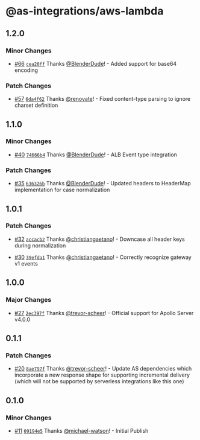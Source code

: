 # @as-integrations/aws-lambda

## 1.2.0

### Minor Changes

- [#66](https://github.com/apollo-server-integrations/apollo-server-integration-aws-lambda/pull/66) [`cea20ff`](https://github.com/apollo-server-integrations/apollo-server-integration-aws-lambda/commit/cea20ff2cb812b7a1f87e862b20fa428eef4e28d) Thanks [@BlenderDude](https://github.com/BlenderDude)! - Added support for base64 encoding

### Patch Changes

- [#57](https://github.com/apollo-server-integrations/apollo-server-integration-aws-lambda/pull/57) [`6da4f62`](https://github.com/apollo-server-integrations/apollo-server-integration-aws-lambda/commit/6da4f62d19511b9d904679799465570bbcc65437) Thanks [@renovate](https://github.com/apps/renovate)! - Fixed content-type parsing to ignore charset definition

## 1.1.0

### Minor Changes

- [#40](https://github.com/apollo-server-integrations/apollo-server-integration-aws-lambda/pull/40) [`74666b4`](https://github.com/apollo-server-integrations/apollo-server-integration-aws-lambda/commit/74666b46be3ba8a3d83b16eb180844405aedf372) Thanks [@BlenderDude](https://github.com/BlenderDude)! - ALB Event type integration

### Patch Changes

- [#35](https://github.com/apollo-server-integrations/apollo-server-integration-aws-lambda/pull/35) [`636326b`](https://github.com/apollo-server-integrations/apollo-server-integration-aws-lambda/commit/636326b80a6c92903f460b52e7fb25f00e6b28bd) Thanks [@BlenderDude](https://github.com/BlenderDude)! - Updated headers to HeaderMap implementation for case normalization

## 1.0.1

### Patch Changes

- [#32](https://github.com/apollo-server-integrations/apollo-server-integration-aws-lambda/pull/32) [`accacb2`](https://github.com/apollo-server-integrations/apollo-server-integration-aws-lambda/commit/accacb2fe2ce754ae607ca167365735f3f8a8eda) Thanks [@christiangaetano](https://github.com/christiangaetano)! - Downcase all header keys during normalization

- [#30](https://github.com/apollo-server-integrations/apollo-server-integration-aws-lambda/pull/30) [`39efda1`](https://github.com/apollo-server-integrations/apollo-server-integration-aws-lambda/commit/39efda16058a2664438f8113ebf9a13c5aa9df68) Thanks [@christiangaetano](https://github.com/christiangaetano)! - Correctly recognize gateway v1 events

## 1.0.0

### Major Changes

- [#27](https://github.com/apollo-server-integrations/apollo-server-integration-aws-lambda/pull/27) [`2ec397f`](https://github.com/apollo-server-integrations/apollo-server-integration-aws-lambda/commit/2ec397f0c9cc49e18d741bb2cc8feae7a7030e0b) Thanks [@trevor-scheer](https://github.com/trevor-scheer)! - Official support for Apollo Server v4.0.0

## 0.1.1

### Patch Changes

- [#20](https://github.com/apollo-server-integrations/apollo-server-integration-aws-lambda/pull/20) [`8ae797f`](https://github.com/apollo-server-integrations/apollo-server-integration-aws-lambda/commit/8ae797ff5951e9f50b19226a541efcd66e46fdc3) Thanks [@trevor-scheer](https://github.com/trevor-scheer)! - Update AS dependencies which incorporate a new response shape for supporting incremental delivery (which will not be supported by serverless integrations like this one)

## 0.1.0

### Minor Changes

- [#11](https://github.com/apollo-server-integrations/apollo-server-integration-aws-lambda/pull/11) [`09194e5`](https://github.com/apollo-server-integrations/apollo-server-integration-aws-lambda/commit/09194e546bdda713fcaa0aefb5f4b22c1089e1a9) Thanks [@michael-watson](https://github.com/michael-watson)! - Initial Publish
